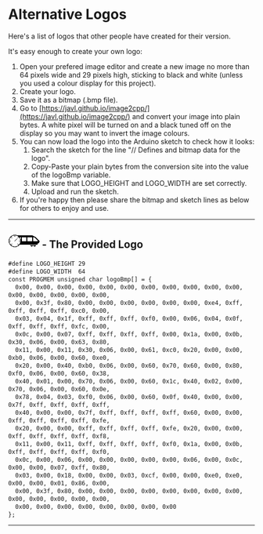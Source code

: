 # Alternative Logos

Here's a list of logos that other people have created for their version.

It's easy enough to create your own logo:
1. Open your prefered image editor and create a new image no more than 64 pixels wide and 29 pixels high, sticking to black and white (unless you used a colour display for this project).
2. Create your logo.
3. Save it as a bitmap (.bmp file).
4. Go to [https://javl.github.io/image2cpp/](https://javl.github.io/image2cpp/) and convert your image into plain bytes. A white pixel will be turned on and a black tuned off on the display so you may want to invert the image colours.
5. You can now load the logo into the Arduino sketch to check how it looks:
   1. Search the sketch for the line "// Defines and bitmap data for the logo".
   2. Copy-Paste your plain bytes from the conversion site into the value of the logoBmp variable.
   3. Make sure that LOGO_HEIGHT and LOGO_WIDTH are set correctly.
   4. Upload and run the sketch.
6. If you're happy then please share the bitmap and sketch lines as below for others to enjoy and use.

---


## ![A speedometer and end of a DMU combined](../Logo.bmp) - The Provided Logo
```
#define LOGO_HEIGHT 29
#define LOGO_WIDTH  64
const PROGMEM unsigned char logoBmp[] = {
  0x00, 0x00, 0x00, 0x00, 0x00, 0x00, 0x00, 0x00, 0x00, 0x00, 0x00, 0x00, 0x00, 0x00, 0x00, 0x00, 
  0x00, 0x3f, 0x80, 0x00, 0x00, 0x00, 0x00, 0x00, 0x00, 0xe4, 0xff, 0xff, 0xff, 0xff, 0xc0, 0x00, 
  0x03, 0x04, 0x1f, 0xff, 0xff, 0xff, 0xf0, 0x00, 0x06, 0x04, 0x0f, 0xff, 0xff, 0xff, 0xfc, 0x00, 
  0x0c, 0x00, 0x07, 0xff, 0xff, 0xff, 0xff, 0x00, 0x1a, 0x00, 0x0b, 0x30, 0x06, 0x00, 0x63, 0x80, 
  0x11, 0x00, 0x11, 0x30, 0x06, 0x00, 0x61, 0xc0, 0x20, 0x00, 0x00, 0xb0, 0x06, 0x00, 0x60, 0xe0, 
  0x20, 0x00, 0x40, 0xb0, 0x06, 0x00, 0x60, 0x70, 0x60, 0x00, 0x80, 0xf0, 0x06, 0x00, 0x60, 0x38, 
  0x40, 0x01, 0x00, 0x70, 0x06, 0x00, 0x60, 0x1c, 0x40, 0x02, 0x00, 0x70, 0x06, 0x00, 0x60, 0x0e, 
  0x78, 0x04, 0x03, 0xf0, 0x06, 0x00, 0x60, 0x0f, 0x40, 0x00, 0x00, 0x7f, 0xff, 0xff, 0xff, 0xff, 
  0x40, 0x00, 0x00, 0x7f, 0xff, 0xff, 0xff, 0xff, 0x60, 0x00, 0x00, 0xff, 0xff, 0xff, 0xff, 0xfe, 
  0x20, 0x00, 0x00, 0xff, 0xff, 0xff, 0xff, 0xfe, 0x20, 0x00, 0x00, 0xff, 0xff, 0xff, 0xff, 0xf8, 
  0x11, 0x00, 0x11, 0xff, 0xff, 0xff, 0xff, 0xf0, 0x1a, 0x00, 0x0b, 0xff, 0xff, 0xff, 0xff, 0xf0, 
  0x0c, 0x00, 0x06, 0x00, 0x00, 0x00, 0x00, 0x00, 0x06, 0x00, 0x0c, 0x00, 0x00, 0x07, 0xff, 0x80, 
  0x03, 0x00, 0x18, 0x00, 0x00, 0x03, 0xcf, 0x00, 0x00, 0xe0, 0xe0, 0x00, 0x00, 0x01, 0x86, 0x00, 
  0x00, 0x3f, 0x80, 0x00, 0x00, 0x00, 0x00, 0x00, 0x00, 0x00, 0x00, 0x00, 0x00, 0x00, 0x00, 0x00, 
  0x00, 0x00, 0x00, 0x00, 0x00, 0x00, 0x00, 0x00
};
```

---
